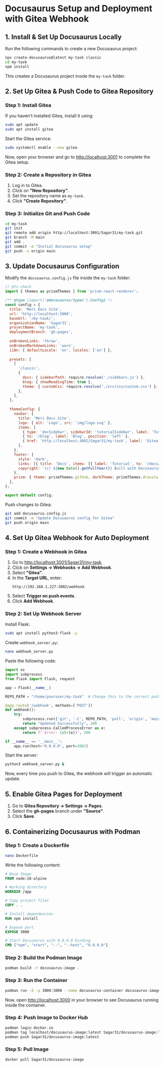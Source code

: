 # Docusaurus Setup and Deployment with Gitea Webhook

## 1. Install & Set Up Docusaurus Locally
Run the following commands to create a new Docusaurus project:

```sh
npx create-docusaurus@latest my-task classic
cd my-task
npm install
```

This creates a Docusaurus project inside the `my-task` folder.

## 2. Set Up Gitea & Push Code to Gitea Repository

### Step 1: Install Gitea
If you haven't installed Gitea, install it using:

```sh
sudo apt update
sudo apt install gitea
```

Start the Gitea service:

```sh
sudo systemctl enable --now gitea
```

Now, open your browser and go to [http://localhost:3001](http://localhost:3001) to complete the Gitea setup.

### Step 2: Create a Repository in Gitea
1. Log in to Gitea.
2. Click on **"New Repository"**.
3. Set the repository name as `my-task`.
4. Click **"Create Repository"**.

### Step 3: Initialize Git and Push Code

```sh
cd my-task
git init
git remote add origin http://localhost:3001/Sagar31/my-task.git
git branch -M main
git add .
git commit -m "Initial Docusaurus setup"
git push -u origin main
```

## 3. Update Docusaurus Configuration
Modify the `docusaurus.config.js` file inside the `my-task` folder:

```js
// @ts-check
import { themes as prismThemes } from 'prism-react-renderer';

/** @type {import('@docusaurus/types').Config} */
const config = {
  title: 'Meri Docs Site',
  url: 'http://localhost:3000',
  baseUrl: '/my-task/',
  organizationName: 'Sagar31',
  projectName: 'my-task',
  deploymentBranch: 'gh-pages',
  
  onBrokenLinks: 'throw',
  onBrokenMarkdownLinks: 'warn',
  i18n: { defaultLocale: 'en', locales: ['en'] },
  
  presets: [
    [
      'classic',
      {
        docs: { sidebarPath: require.resolve('./sidebars.js') },
        blog: { showReadingTime: true },
        theme: { customCss: require.resolve('./src/css/custom.css') },
      },
    ],
  ],
  
  themeConfig: {
    navbar: {
      title: 'Meri Docs Site',
      logo: { alt: 'Logo', src: 'img/logo.svg' },
      items: [
        { type: 'docSidebar', sidebarId: 'tutorialSidebar', label: 'Tutorial', position: 'left' },
        { to: '/blog', label: 'Blog', position: 'left' },
        { href: 'http://localhost:3001/Sagar31/my-task', label: 'Gitea', position: 'right' },
      ],
    },
    footer: {
      style: 'dark',
      links: [{ title: 'Docs', items: [{ label: 'Tutorial', to: '/docs/intro' }] }],
      copyright: `(c) ${new Date().getFullYear()} Built with Docusaurus.`,
    },
    prism: { theme: prismThemes.github, darkTheme: prismThemes.dracula },
  },
};

export default config;
```

Push changes to Gitea:

```sh
git add docusaurus.config.js
git commit -m "Update Docusaurus config for Gitea"
git push origin main
```

## 4. Set Up Gitea Webhook for Auto Deployment

### Step 1: Create a Webhook in Gitea
1. Go to [http://localhost:3001/Sagar31/my-task](http://localhost:3001/Sagar31/my-task).
2. Click on **Settings → Webhooks → Add Webhook**.
3. Select **"Gitea"**.
4. In the **Target URL**, enter:
   ```
   http://192.168.1.227:3002/webhook
   ```
5. Select **Trigger on push events**.
6. Click **Add Webhook**.

### Step 2: Set Up Webhook Server
Install Flask:

```sh
sudo apt install python3-flask -y
```

Create `webhook_server.py`:

```sh
nano webhook_server.py
```

Paste the following code:

```python
import os
import subprocess
from flask import Flask, request

app = Flask(__name__)

REPO_PATH = "/home/youruser/my-task"  # Change this to the correct path

@app.route('/webhook', methods=['POST'])
def webhook():
    try:
        subprocess.run(['git', '-C', REPO_PATH, 'pull', 'origin', 'main'], check=True)
        return "Updated Successfully", 200
    except subprocess.CalledProcessError as e:
        return f" Error: {str(e)}", 500

if __name__ == '__main__':
    app.run(host='0.0.0.0', port=3002)
```

Start the server:

```sh
python3 webhook_server.py &
```

Now, every time you push to Gitea, the webhook will trigger an automatic update.

## 5. Enable Gitea Pages for Deployment
1. Go to **Gitea Repository → Settings → Pages**.
2. Select the **gh-pages** branch under **"Source"**.
3. Click **Save**.

## 6. Containerizing Docusaurus with Podman

### Step 1: Create a Dockerfile

```sh
nano Dockerfile
```

Write the following content:

```dockerfile
# Base Image
FROM node:18-alpine

# Working directory
WORKDIR /app

# Copy project files
COPY . .

# Install dependencies
RUN npm install

# Expose port
EXPOSE 3000

# Start Docusaurus with 0.0.0.0 binding
CMD ["npm", "start", "--", "--host", "0.0.0.0"]
```

### Step 2: Build the Podman Image

```sh
podman build -t docusaurus-image .
```

### Step 3: Run the Container

```sh
podman run -d -p 3000:3000 --name docusaurus-container docusaurus-image
```

Now, open [http://localhost:3000](http://localhost:3000) in your browser to see Docusaurus running inside the container.

### Step 4: Push Image to Docker Hub

```sh
podman login docker.io
podman tag localhost/docusaurus-image:latest Sagar31/docusaurus-image:latest
podman push Sagar31/docusaurus-image:latest
```

### Step 5: Pull Image

```sh
docker pull Sagar31/docusaurus-image
